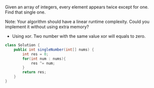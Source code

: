 
 Given an array of integers, every element appears twice except for one. Find that single one.
  
 Note:
 Your algorithm should have a linear runtime complexity. Could you implement it without using extra memory?

- Using xor. Two number with the same value xor will equals to zero.

```java
class Solution {
    public int singleNumber(int[] nums) {
        int res = 0;
        for(int num : nums){
            res ^= num;
        }
        return res;
    }
}
```